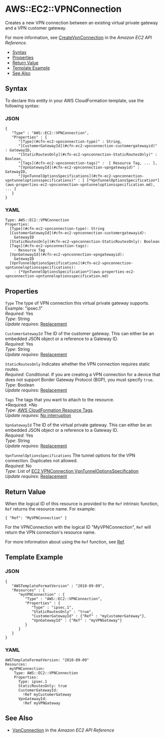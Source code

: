# AWS::EC2::VPNConnection<a name="aws-resource-ec2-vpn-connection"></a>

Creates a new VPN connection between an existing virtual private gateway and a VPN customer gateway\.

For more information, see [CreateVpnConnection](http://docs.aws.amazon.com/AWSEC2/latest/APIReference/ApiReference-query-CreateVpnConnection.html) in the *Amazon EC2 API Reference*\.


+ [Syntax](#aws-resource-ec2-vpnconnection-syntax)
+ [Properties](#w3ab2c21c10d496c11)
+ [Return Value](#w3ab2c21c10d496c13)
+ [Template Example](#w3ab2c21c10d496c15)
+ [See Also](#aws-resource-ec2-vpnconnection-seealso)

## Syntax<a name="aws-resource-ec2-vpnconnection-syntax"></a>

To declare this entity in your AWS CloudFormation template, use the following syntax:

### JSON<a name="aws-resource-ec2-vpnconnection-syntax.json"></a>

```
{
   "Type" : "AWS::EC2::VPNConnection",
   "Properties" : {
      "[Type](#cfn-ec2-vpnconnection-type)" : String,
      "[CustomerGatewayId](#cfn-ec2-vpnconnection-customergatewayid)" : GatewayID,
      "[StaticRoutesOnly](#cfn-ec2-vpnconnection-StaticRoutesOnly)" : Boolean,
      "[Tags](#cfn-ec2-vpnconnection-tags)" :  [ Resource Tag, ... ],
      "[VpnGatewayId](#cfn-ec2-vpnconnection-vpngatewayid)" : GatewayID,
      "[VpnTunnelOptionsSpecifications](#cfn-ec2-vpnconnection-vpntunneloptionsspecifications)" : [ [*VpnTunnelOptionsSpecification*](aws-properties-ec2-vpnconnection-vpntunneloptionsspecification.md), ... ]
   }
}
```

### YAML<a name="aws-resource-ec2-vpnconnection-syntax.yaml"></a>

```
Type: AWS::EC2::VPNConnection
Properties: 
  [Type](#cfn-ec2-vpnconnection-type): String
  [CustomerGatewayId](#cfn-ec2-vpnconnection-customergatewayid):
    GatewayID
  [StaticRoutesOnly](#cfn-ec2-vpnconnection-StaticRoutesOnly): Boolean
  [Tags](#cfn-ec2-vpnconnection-tags):
    - Resource Tag
  [VpnGatewayId](#cfn-ec2-vpnconnection-vpngatewayid):
    GatewayID
  [VpnTunnelOptionsSpecifications](#cfn-ec2-vpnconnection-vpntunneloptionsspecifications): 
    - [*VpnTunnelOptionsSpecification*](aws-properties-ec2-vpnconnection-vpntunneloptionsspecification.md)
```

## Properties<a name="w3ab2c21c10d496c11"></a>

`Type`  <a name="cfn-ec2-vpnconnection-type"></a>
The type of VPN connection this virtual private gateway supports\.  
Example: "ipsec\.1"  
*Required*: Yes  
*Type*: String  
*Update requires*: [Replacement](using-cfn-updating-stacks-update-behaviors.md#update-replacement)

`CustomerGatewayId`  <a name="cfn-ec2-vpnconnection-customergatewayid"></a>
The ID of the customer gateway\. This can either be an embedded JSON object or a reference to a Gateway ID\.  
*Required*: Yes  
*Type*: String  
*Update requires*: [Replacement](using-cfn-updating-stacks-update-behaviors.md#update-replacement)

`StaticRoutesOnly`  <a name="cfn-ec2-vpnconnection-StaticRoutesOnly"></a>
Indicates whether the VPN connection requires static routes\.  
*Required*: Conditional\. If you are creating a VPN connection for a device that does not support Border Gateway Protocol \(BGP\), you must specify `true`\.  
*Type*: Boolean  
*Update requires*: [Replacement](using-cfn-updating-stacks-update-behaviors.md#update-replacement)

`Tags`  <a name="cfn-ec2-vpnconnection-tags"></a>
The tags that you want to attach to the resource\.  
*Required: *No  
*Type*: [AWS CloudFormation Resource Tags](aws-properties-resource-tags.md)\.  
*Update requires*: [No interruption](using-cfn-updating-stacks-update-behaviors.md#update-no-interrupt)

`VpnGatewayId`  <a name="cfn-ec2-vpnconnection-vpngatewayid"></a>
The ID of the virtual private gateway\. This can either be an embedded JSON object or a reference to a Gateway ID\.  
*Required*: Yes  
*Type*: String  
*Update requires*: [Replacement](using-cfn-updating-stacks-update-behaviors.md#update-replacement)

`VpnTunnelOptionsSpecifications`  <a name="cfn-ec2-vpnconnection-vpntunneloptionsspecifications"></a>
The tunnel options for the VPN connection\. Duplicates not allowed\.  
 *Required*: No  
 *Type*: List of [EC2 VPNConnection VpnTunnelOptionsSpecification](aws-properties-ec2-vpnconnection-vpntunneloptionsspecification.md)  
 *Update requires*: [Replacement](using-cfn-updating-stacks-update-behaviors.md#update-replacement) 

## Return Value<a name="w3ab2c21c10d496c13"></a>

When the logical ID of this resource is provided to the `Ref` intrinsic function, `Ref` returns the resource name\. For example:

```
{ "Ref": "MyVPNConnection" }
```

For the VPNConnection with the logical ID "MyVPNConnection", `Ref` will return the VPN connection's resource name\.

For more information about using the `Ref` function, see [Ref](intrinsic-function-reference-ref.md)\.

## Template Example<a name="w3ab2c21c10d496c15"></a>

### JSON<a name="aws-resource-ec2-vpnconnection-example.json"></a>

```
{
   "AWSTemplateFormatVersion" : "2010-09-09",
   "Resources" : {
      "myVPNConnection" : {
         "Type" : "AWS::EC2::VPNConnection",
         "Properties" : {
            "Type" : "ipsec.1",
    	    "StaticRoutesOnly" : "true",
            "CustomerGatewayId" : {"Ref" : "myCustomerGateway"},
            "VpnGatewayId" : {"Ref" : "myVPNGateway"}
         }
      }
   }
}
```

### YAML<a name="aws-resource-ec2-vpnconnection-example.yaml"></a>

```
AWSTemplateFormatVersion: "2010-09-09"
Resources:
  myVPNConnection: 
    Type: AWS::EC2::VPNConnection
    Properties: 
      Type: ipsec.1
      StaticRoutesOnly: true
      CustomerGatewayId: 
        !Ref myCustomerGateway
      VpnGatewayId: 
        !Ref myVPNGateway
```

## See Also<a name="aws-resource-ec2-vpnconnection-seealso"></a>

+  [VpnConnection](http://docs.aws.amazon.com/AWSEC2/latest/APIReference/API_VpnConnection.html) in the *Amazon EC2 API Reference*